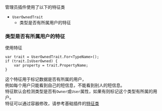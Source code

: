 管理员插件使用了以下的特征类

- `UserOwnedTrait`
	- 类型是否有所属用户的特征

### 类型是否有所属用户的特征

使用特征
```
var trait = UserOwnedTrait.For<TypeName>();
if (trait.IsUserOwned) {
	var property = trait.PropertyName;
}
```

这个特征用于标记数据是否有所属的用户，<br/>
例如每个用户只能看到自己的短信息，不能看到别人的短信息。<br/>
特征默认会检测类型是否有`Owner`或`User`属性，如果有则标记这个类型有所属的用户。<br/>
特征可以通过容器修改，请参考基础插件的[特征类](common.base.traits)
